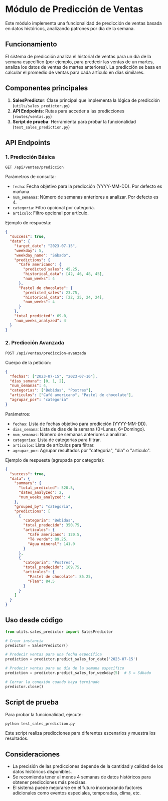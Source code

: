 # Módulo de Predicción de Ventas

Este módulo implementa una funcionalidad de predicción de ventas basada en datos históricos, analizando patrones por día de la semana.

## Funcionamiento

El sistema de predicción analiza el historial de ventas para un día de la semana específico (por ejemplo, para predecir las ventas de un martes, analiza los datos de ventas de martes anteriores). La predicción se basa en calcular el promedio de ventas para cada artículo en días similares.

## Componentes principales

1. **SalesPredictor**: Clase principal que implementa la lógica de predicción (`utils/sales_predictor.py`)
2. **API Endpoints**: Rutas para acceder a las predicciones (`routes/ventas.py`)
3. **Script de prueba**: Herramienta para probar la funcionalidad (`test_sales_prediction.py`)

## API Endpoints

### 1. Predicción Básica

```
GET /api/ventas/prediccion
```

Parámetros de consulta:
- `fecha`: Fecha objetivo para la predicción (YYYY-MM-DD). Por defecto es mañana.
- `num_semanas`: Número de semanas anteriores a analizar. Por defecto es 4.
- `categoria`: Filtro opcional por categoría.
- `articulo`: Filtro opcional por artículo.

Ejemplo de respuesta:
```json
{
  "success": true,
  "data": {
    "target_date": "2023-07-15",
    "weekday": 5,
    "weekday_name": "Sábado",
    "predictions": {
      "Café americano": {
        "predicted_sales": 45.25,
        "historical_data": [42, 46, 48, 45],
        "num_weeks": 4
      },
      "Pastel de chocolate": {
        "predicted_sales": 23.75,
        "historical_data": [22, 25, 24, 24],
        "num_weeks": 4
      }
    },
    "total_predicted": 69.0,
    "num_weeks_analyzed": 4
  }
}
```

### 2. Predicción Avanzada

```
POST /api/ventas/prediccion-avanzada
```

Cuerpo de la petición:
```json
{
  "fechas": ["2023-07-15", "2023-07-16"],
  "dias_semana": [0, 1, 2],
  "num_semanas": 4,
  "categorias": ["Bebidas", "Postres"],
  "articulos": ["Café americano", "Pastel de chocolate"],
  "agrupar_por": "categoria"
}
```

Parámetros:
- `fechas`: Lista de fechas objetivo para predicción (YYYY-MM-DD).
- `dias_semana`: Lista de días de la semana (0=Lunes, 6=Domingo).
- `num_semanas`: Número de semanas anteriores a analizar.
- `categorias`: Lista de categorías para filtrar.
- `articulos`: Lista de artículos para filtrar.
- `agrupar_por`: Agrupar resultados por "categoria", "dia" o "articulo".

Ejemplo de respuesta (agrupada por categoría):
```json
{
  "success": true,
  "data": {
    "summary": {
      "total_predicted": 520.5,
      "dates_analyzed": 2,
      "num_weeks_analyzed": 4
    },
    "grouped_by": "categoria",
    "predictions": [
      {
        "categoria": "Bebidas",
        "total_predecido": 350.75,
        "articulos": {
          "Café americano": 120.5,
          "Té verde": 89.25,
          "Agua mineral": 141.0
        }
      },
      {
        "categoria": "Postres",
        "total_predecido": 169.75,
        "articulos": {
          "Pastel de chocolate": 85.25,
          "Flan": 84.5
        }
      }
    ]
  }
}
```

## Uso desde código

```python
from utils.sales_predictor import SalesPredictor

# Crear instancia
predictor = SalesPredictor()

# Predecir ventas para una fecha específica
prediction = predictor.predict_sales_for_date('2023-07-15')

# Predecir ventas para un día de la semana específico
prediction = predictor.predict_sales_for_weekday(5)  # 5 = Sábado

# Cerrar la conexión cuando haya terminado
predictor.close()
```

## Script de prueba

Para probar la funcionalidad, ejecute:

```bash
python test_sales_prediction.py
```

Este script realiza predicciones para diferentes escenarios y muestra los resultados.

## Consideraciones

- La precisión de las predicciones depende de la cantidad y calidad de los datos históricos disponibles.
- Se recomienda tener al menos 4 semanas de datos históricos para obtener predicciones más precisas.
- El sistema puede mejorarse en el futuro incorporando factores adicionales como eventos especiales, temporadas, clima, etc. 